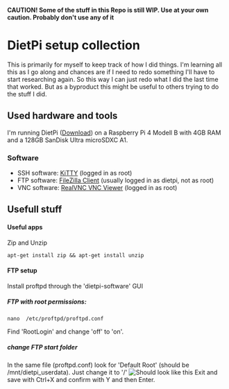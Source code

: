 **CAUTION! Some of the stuff in this Repo is still WIP. Use at your own caution. Probably don't use any of it**

# DietPi setup collection
This is primarily for myself to keep track of how I did things. I'm learning all this as I go along and chances are if I need to redo something I'll have to start researching again. So this way I can just redo what I did the last time that worked.
But as a byproduct this might be useful to others trying to do the stuff I did.

## Used hardware and tools
I'm running DietPi ([Download](https://dietpi.com/downloads/images/DietPi_RPi-ARMv6-Buster.7z)) on a Raspberry Pi 4 Modell B with 4GB RAM and a 128GB SanDisk Ultra microSDXC A1.

### Software
- SSH software: [KiTTY](https://dietpi.com/downloads/binaries/all/Kitty_Portable_DietPi.7z) (logged in as root)
- FTP software: [FileZilla Client](https://filezilla-project.org/) (usually logged in as dietpi, not as root)
- VNC software: [RealVNC VNC Viewer](https://www.realvnc.com/de/connect/download/viewer/) (logged in as root)

## Usefull stuff

####  Useful apps
Zip and Unzip
```
apt-get install zip && apt-get install unzip 
```
#### FTP setup
Install proftpd through the 'dietpi-software' GUI
##### FTP with root permissions:
```
nano  /etc/proftpd/proftpd.conf
```
Find 'RootLogin' and change 'off' to 'on'.
##### change FTP start folder
In the same file (proftpd.conf) look for 'Default Root' (should be /mnt/dietpi_userdata). Just change it to '/'
![Should look like this](https://i.imgur.com/X1P8eL5.png)
Exit and save with Ctrl+X and confirm with Y and then Enter.

